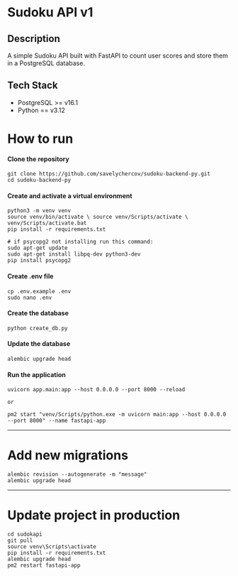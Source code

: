 # Sudoku API v1

## Description

A simple Sudoku API built with FastAPI to count user scores and store them in a PostgreSQL database.

## Tech Stack

- PostgreSQL >= v16.1
- Python == v3.12

# How to run

#### Clone the repository

```
git clone https://github.com/savelychercov/sudoku-backend-py.git
cd sudoku-backend-py
```

#### Create and activate a virtual environment

```
python3 -m venv venv
source venv/bin/activate \ source venv/Scripts/activate \ venv/Scripts/activate.bat
pip install -r requirements.txt

# if psycopg2 not installing run this command:
sudo apt-get update
sudo apt-get install libpq-dev python3-dev
pip install psycopg2
```

#### Create .env file

```
cp .env.example .env
sudo nano .env
```

#### Create the database

```
python create_db.py
```

#### Update the database

```
alembic upgrade head
```

#### Run the application

```
uvicorn app.main:app --host 0.0.0.0 --port 8000 --reload

or

pm2 start "venv/Scripts/python.exe -m uvicorn main:app --host 0.0.0.0 --port 8000" --name fastapi-app
```

---

# Add new migrations

```
alembic revision --autogenerate -m "message"
alembic upgrade head
```

---

# Update project in production

```
cd sudokapi
git pull
source venv\Scripts\activate
pip install -r requirements.txt
alembic upgrade head
pm2 restart fastapi-app
```
